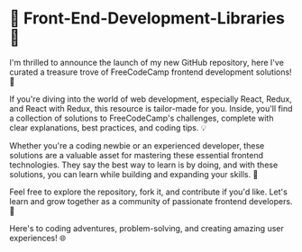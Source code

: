 

# 🚀 Front-End-Development-Libraries 🚀

I'm thrilled to announce the launch of my new GitHub repository, here I've curated a treasure trove of FreeCodeCamp frontend development solutions! 🎉

If you're diving into the world of web development, especially React, Redux, and React with Redux, this resource is tailor-made for you. Inside, you'll find a collection of solutions to FreeCodeCamp's challenges, complete with clear explanations, best practices, and coding tips. 💡

Whether you're a coding newbie or an experienced developer, these solutions are a valuable asset for mastering these essential frontend technologies. They say the best way to learn is by doing, and with these solutions, you can learn while building and expanding your skills. 🧰

Feel free to explore the repository, fork it, and contribute if you'd like. Let's learn and grow together as a community of passionate frontend developers. 💪

Here's to coding adventures, problem-solving, and creating amazing user experiences! 🌐
